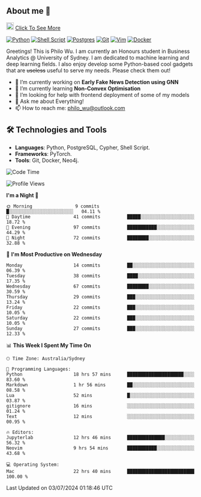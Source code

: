 ## About me 🤗

<a href="#"><img src="https://media.giphy.com/media/hvRJCLFzcasrR4ia7z/giphy.gif" width="20px" height="20px"></a> [Click To See More](https://codeboyphilo.github.io)

[![Python](https://img.shields.io/badge/python-3670A0?style=for-the-badge&logo=python&logoColor=ffdd54)](#)
[![Shell Script](https://img.shields.io/badge/shell_script-%23121011.svg?style=for-the-badge&logo=gnu-bash&logoColor=white)](#)
[![Postgres](https://img.shields.io/badge/postgres-%23316192.svg?style=for-the-badge&logo=postgresql&logoColor=white)](#)
[![Git](https://img.shields.io/badge/git-%23F05033.svg?style=for-the-badge&logo=git&logoColor=white)](#)
[![Vim](https://img.shields.io/badge/VIM-%2311AB00.svg?style=for-the-badge&logo=vim&logoColor=white)](#)
[![Docker](https://img.shields.io/badge/docker-%230db7ed.svg?style=for-the-badge&logo=docker&logoColor=white)](#)

Greetings! This is Philo Wu. I am currently an Honours student in Business Analytics \@ University of Sydney. I am dedicated to machine learning and deep learning fields. I also enjoy develop some Python-based cool gadgets that are ~~useless~~ useful to serve my needs. Please check them out!

- 🔭 I’m currently working on **Early Fake News Detection using GNN**
- 🌱 I’m currently learning **Non-Convex Optimisation**
- 🤔 I’m looking for help with frontend deployment of some of my models
- 💬 Ask me about Everything!
- 📫 How to reach me: philo_wu@outlook.com

## 🛠 Technologies and Tools
- **Languages**: Python, PostgreSQL, Cypher, Shell Script.
- **Frameworks**: PyTorch.
- **Tools**: Git, Docker, Neo4j.

<!--START_SECTION:waka-->
![Code Time](http://img.shields.io/badge/Code%20Time-295%20hrs%2034%20mins-blue)

![Profile Views](http://img.shields.io/badge/Profile%20Views-1-blue)

**I'm a Night 🦉** 

```text
🌞 Morning                9 commits           █░░░░░░░░░░░░░░░░░░░░░░░░   04.11 % 
🌆 Daytime                41 commits          █████░░░░░░░░░░░░░░░░░░░░   18.72 % 
🌃 Evening                97 commits          ███████████░░░░░░░░░░░░░░   44.29 % 
🌙 Night                  72 commits          ████████░░░░░░░░░░░░░░░░░   32.88 % 
```
📅 **I'm Most Productive on Wednesday** 

```text
Monday                   14 commits          ██░░░░░░░░░░░░░░░░░░░░░░░   06.39 % 
Tuesday                  38 commits          ████░░░░░░░░░░░░░░░░░░░░░   17.35 % 
Wednesday                67 commits          ████████░░░░░░░░░░░░░░░░░   30.59 % 
Thursday                 29 commits          ███░░░░░░░░░░░░░░░░░░░░░░   13.24 % 
Friday                   22 commits          ███░░░░░░░░░░░░░░░░░░░░░░   10.05 % 
Saturday                 22 commits          ███░░░░░░░░░░░░░░░░░░░░░░   10.05 % 
Sunday                   27 commits          ███░░░░░░░░░░░░░░░░░░░░░░   12.33 % 
```


📊 **This Week I Spent My Time On** 

```text
🕑︎ Time Zone: Australia/Sydney

💬 Programming Languages: 
Python                   18 hrs 57 mins      █████████████████████░░░░   83.60 % 
Markdown                 1 hr 56 mins        ██░░░░░░░░░░░░░░░░░░░░░░░   08.58 % 
Lua                      52 mins             █░░░░░░░░░░░░░░░░░░░░░░░░   03.87 % 
gitignore                16 mins             ░░░░░░░░░░░░░░░░░░░░░░░░░   01.24 % 
Text                     12 mins             ░░░░░░░░░░░░░░░░░░░░░░░░░   00.95 % 

🔥 Editors: 
Jupyterlab               12 hrs 46 mins      ██████████████░░░░░░░░░░░   56.32 % 
Neovim                   9 hrs 54 mins       ███████████░░░░░░░░░░░░░░   43.68 % 

💻 Operating System: 
Mac                      22 hrs 40 mins      █████████████████████████   100.00 % 
```


 Last Updated on 03/07/2024 01:18:46 UTC
<!--END_SECTION:waka-->
